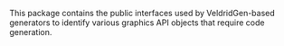 This package contains the public interfaces used by VeldridGen-based generators to identify various graphics API objects that require code generation.
